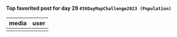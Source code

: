 #### Top favorited post for day 29 `#30DayMapChallenge2023 (Population)`
| media | user | 
|-------|------|
|  |  |